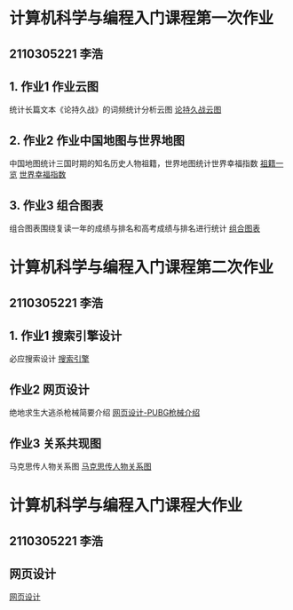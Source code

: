 # 计算机科学与编程入门课程第一次作业
## 2110305221 李浩
## 1. 作业1 作业云图
统计长篇文本《论持久战》的词频统计分析云图
[论持久战云图](https://2110305221.github.io/论持久战云图.html)

## 2. 作业2 作业中国地图与世界地图
中国地图统计三国时期的知名历史人物祖籍，世界地图统计世界幸福指数
[祖籍一览](https://2110305221.github.io/祖籍一览.html)
[世界幸福指数](https://2110305221.github.io/世界幸福指数.html)

## 3. 作业3 组合图表
组合图表围绕复读一年的成绩与排名和高考成绩与排名进行统计
[组合图表](https://2110305221.github.io/组合图表.html)

# 计算机科学与编程入门课程第二次作业
## 2110305221 李浩
## 1. 作业1 搜索引擎设计
必应搜索设计
[搜索引擎](https://2110305221.github.io/搜索引擎.html)

## 作业2 网页设计
绝地求生大逃杀枪械简要介绍
[网页设计-PUBG枪械介绍](https://2110305221.github.io/网页设计-PUBG枪械介绍.html)

## 作业3 关系共现图
马克思传人物关系图
[马克思传人物关系图](https://2110305221.github.io/马克思传人物关系图.html)

# 计算机科学与编程入门课程大作业
## 2110305221 李浩
## 网页设计
[网页设计](https://2110305221.github.io/8.网页制作.html)
